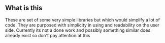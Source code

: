 ## What is this
These are set of some very simple libraries but which would simplify a lot of code.
They are purposed with simplicity in using and readability on the user side. Currently its not a done work
and possibly something similar does already exist so don't pay attention at this